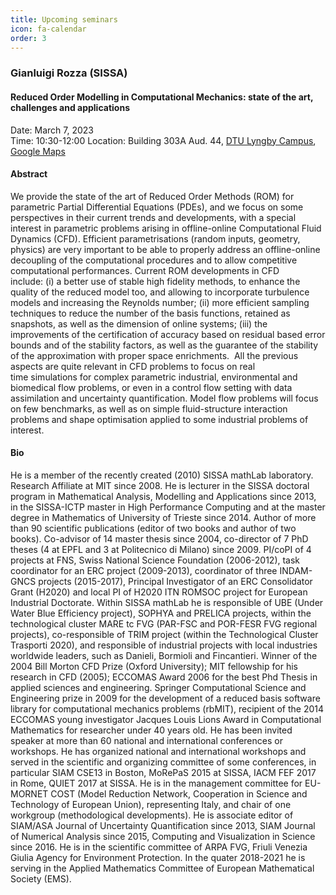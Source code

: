 ```yaml
---
title: Upcoming seminars
icon: fa-calendar
order: 3
---
```


### Gianluigi Rozza (SISSA)

#### Reduced Order Modelling in Computational Mechanics: state of the art, challenges and applications

Date: March 7, 2023   
Time: 10:30-12:00
Location: Building 303A Aud. 44, [DTU Lyngby Campus](https://www.dtu.dk/english/about/campuses/dtu-lyngby-campus), [Google Maps](https://goo.gl/maps/3y2yCAkG5wcdJFcc6)


#### Abstract

We provide the state of the art of Reduced Order Methods (ROM) for parametric Partial Differential Equations (PDEs), and we focus on some perspectives in their current trends and developments, with a special interest in parametric problems arising in offline-online Computational Fluid Dynamics (CFD). Efficient parametrisations (random inputs, geometry, physics) are very important to be able to properly address an offline-online decoupling of the computational procedures and to allow competitive computational performances. Current ROM developments in CFD include: (i) a better use of stable high fidelity methods, to enhance the quality of the reduced model too, and allowing to incorporate turbulence models and increasing the Reynolds number; (ii) more efficient sampling techniques to reduce the number of the basis functions, retained as snapshots, as well as the dimension of online systems; (iii) the improvements of the certification of accuracy based on residual based error bounds and of the stability factors, as well as the guarantee of the stability of the approximation with proper space enrichments.  All the previous aspects are quite relevant in CFD problems to focus on real time simulations for complex parametric industrial, environmental and biomedical flow problems, or even in a control flow setting with data assimilation and uncertainty quantification. Model flow problems will focus on few benchmarks, as well as on simple fluid-structure interaction problems and shape optimisation applied to some industrial problems of interest.


#### Bio

He is a member of the recently created (2010) SISSA mathLab laboratory. Research Affiliate at MIT since 2008. He is lecturer in the SISSA doctoral program in Mathematical Analysis, Modelling and Applications since 2013, in the SISSA-ICTP master in High Performance Computing and at the master degree in Mathematics of University of Trieste since 2014. Author of more than 90 scientific publications (editor of two books and author of two books). Co-advisor of 14 master thesis since 2004, co-director of 7 PhD theses (4 at EPFL and 3 at Politecnico di Milano) since 2009. PI/coPI of 4 projects at FNS, Swiss National Science Foundation (2006-2012), task coordinator for an ERC project (2009-2013), coordinator of three INDAM-GNCS projects (2015-2017), Principal Investigator of an ERC Consolidator Grant (H2020) and local PI of H2020 ITN ROMSOC project for European Industrial Doctorate. Within SISSA mathLab he is responsible of UBE (Under Water Blue Efficiency project), SOPHYA and PRELICA projects, within the technological cluster MARE tc FVG (PAR-FSC and POR-FESR FVG regional projects), co-responsible of TRIM project (within the Technological Cluster Trasporti 2020), and responsible of industrial projects with local industries worldwide leaders, such as Danieli, Bormioli and Fincantieri. Winner of the 2004 Bill Morton CFD Prize (Oxford University); MIT fellowship for his research in CFD (2005); ECCOMAS Award 2006 for the best Phd Thesis in applied sciences and engineering. Springer Computational Science and Engineering prize in 2009 for the development of a reduced basis software library for computational mechanics problems (rbMIT), recipient of the 2014 ECCOMAS young investigator Jacques Louis Lions Award in Computational Mathematics for researcher under 40 years old. He has been invited speaker at more than 60 national and international conferences or workshops. He has organized national and international workshops and served in the scientific and organizing committee of some conferences, in particular SIAM CSE13 in Boston, MoRePaS 2015 at SISSA, IACM FEF 2017 in Rome, QUIET 2017 at SISSA. He is in the management committee for EU-MORNET COST (Model Reduction Network, Cooperation in Science and Technology of European Union), representing Italy, and chair of one workgroup (methodological developments). He is associate editor of SIAM/ASA Journal of Uncertainty Quantification since 2013, SIAM Journal of Numerical Analysis since 2015, Computing and Visualization in Science since 2016.  He is in the scientific committee of ARPA FVG, Friuli Venezia Giulia Agency for Environment Protection. In the quater 2018-2021 he is serving in the Applied Mathematics Committee of European Mathematical Society (EMS). 